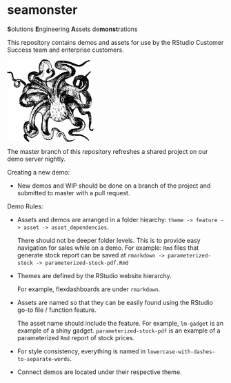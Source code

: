# seamonster

**S**olutions **E**ngineering **A**ssets de**monst**rations

This repository contains demos and assets for use by the RStudio Customer Success team and enterprise customers.

<img src="img/animal-1296937_960_720.png" width="200px" align="middle">

The master branch of this repository refreshes a shared project on our demo server nightly.

Creating a new demo:

* New demos and WIP should be done on a branch of the project and submitted to master with a pull request. 

Demo Rules:

* Assets and demos are arranged in a folder hiearchy: `theme -> feature -> asset -> asset_dependencies`.

  There should not be deeper folder levels. This is to provide easy navigation for sales while on a demo. For example: `Rmd` files that generate stock report can be saved at `rmarkdown -> parameterized-stock -> parameterized-stock-pdf.Rmd`

* Themes are defined by the RStudio website hierarchy.

  For example, flexdashboards are under `rmarkdown`.

* Assets are named so that they can be easily found using the RStudio go-to file / function feature.

  The asset name should include the feature. For example, `lm-gadget` is an example of a shiny gadget. `parameterized-stock-pdf` is an example of a parameterized `Rmd` report of stock prices.

* For style consistency, everything is named in `lowercase-with-dashes-to-separate-words`.

* Connect demos are located under their respective theme.
